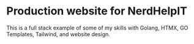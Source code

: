 # Production website for NerdHelpIT

This is a full stack example of some of my skills with Golang, HTMX, GO Templates, Tailwind, and website design.
